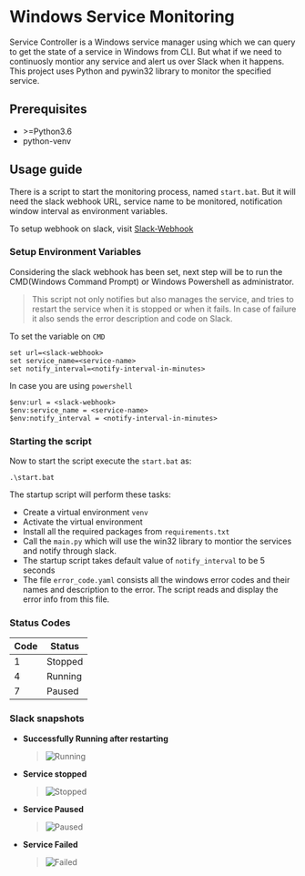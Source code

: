 # Windows Service Monitoring

Service Controller is a Windows service manager using which we can query to get the state of a service in Windows from CLI. But what if we need to continuosly montior any service and alert us over Slack when it happens. This project uses Python and pywin32 library to monitor the specified service.

## Prerequisites

- \>=Python3.6
- python-venv

## Usage guide

There is a script to start the monitoring process, named `start.bat`. But it will need the slack webhook URL, service name to be monitored, notification window interval as environment variables.

To setup webhook on slack, visit [Slack-Webhook](https://api.slack.com/messaging/webhooks)

### Setup Environment Variables

Considering the slack webhook has been set, next step will be to run the CMD(Windows Command Prompt) or Windows Powershell as administrator.  
> This script not only notifies but also manages the service, and tries to restart the service when it is stopped or when it fails. In case of failure it also sends the error description and code on Slack.

To set the variable on `CMD`
```
set url=<slack-webhook>
set service_name=<service-name>
set notify_interval=<notify-interval-in-minutes>
```
In case you are using `powershell  `
```
$env:url = <slack-webhook>
$env:service_name = <service-name>
$env:notify_interval = <notify-interval-in-minutes>
```

### Starting the script

Now to start the script execute the `start.bat` as:
```
.\start.bat
```

The startup script will perform these tasks:  
- Create a virtual environment `venv`
- Activate the virtual environment
- Install all the required packages from `requirements.txt`
- Call the `main.py` which will use the win32 library to montior the services and notify through slack.
- The startup script takes default value of `notify_interval` to be 5 seconds
- The file `error_code.yaml` consists all the windows error codes and their names and description to the error. The script reads and display the error info from this file.

### Status Codes
| Code | Status|
| - | - |
| 1 | Stopped |
| 4 | Running |
| 7 | Paused |

### Slack snapshots

- **Successfully Running after restarting**
    > ![Running](https://github.com/knoldus/windows-service-monitoring/blob/feature/windows-service-monitoring/images/running.png?raw=true)

- **Service stopped**
    > ![Stopped](https://github.com/knoldus/windows-service-monitoring/blob/feature/windows-service-monitoring/images/stopped.png?raw=true)

- **Service Paused**
    > ![Paused](https://github.com/knoldus/windows-service-monitoring/blob/feature/windows-service-monitoring/images/paused.png?raw=true)

- **Service Failed**
    > ![Failed](https://github.com/knoldus/windows-service-monitoring/blob/feature/windows-service-monitoring/images/failed.png?raw=true)